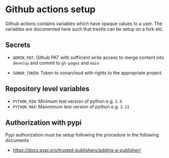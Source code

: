 # Github actions setup
Github actions contains variables which have opaque values to a user.
The variables are documented here such that trestle can be setup on a fork etc.


## Secrets

- `ADMIN_PAT`: Github PAT with sufficient write access to merge content into `develop` and commit to `gh-pages` and `main` 

- `SONAR_TOKEN`: Token to sonarcloud with rights to the appropriate project.

## Repository level variables

- `PYTHON_MIN`: Minimum test version of python e.g. `3.9`
- `PYTHON_MAX`: Maxmimum test version of python e.g. `3.11`
 

## Authorization with pypi
Pypi authorization must be setup following the procedure in the following documents

- https://docs.pypi.org/trusted-publishers/adding-a-publisher/